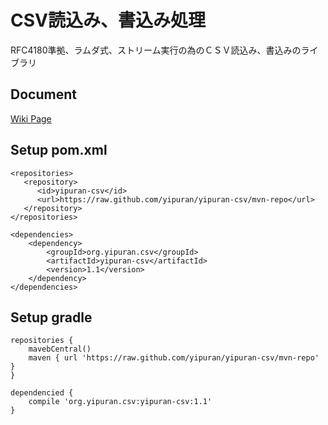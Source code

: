 # CSV読込み、書込み処理

RFC4180準拠、ラムダ式、ストリーム実行の為のＣＳＶ読込み、書込みのライブラリ

## Document
 [Wiki Page](../../wiki)

## Setup pom.xml
```
<repositories>
   <repository>
      <id>yipuran-csv</id>
      <url>https://raw.github.com/yipuran/yipuran-csv/mvn-repo</url>
   </repository>
</repositories>

<dependencies>
    <dependency>
        <groupId>org.yipuran.csv</groupId>
        <artifactId>yipuran-csv</artifactId>
        <version>1.1</version>
    </dependency>
</dependencies>

```

## Setup gradle
```
repositories {
    mavebCentral()
    maven { url 'https://raw.github.com/yipuran/yipuran-csv/mvn-repo'  }
}

dependencied {
    compile 'org.yipuran.csv:yipuran-csv:1.1'
}
```

